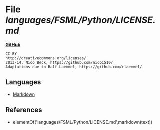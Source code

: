 # File _languages/FSML/Python/LICENSE.md_
**[GitHub](https://github.com/softlang/yas/blob/master/languages/FSML/Python/LICENSE.md)**
```
CC BY
http://creativecommons.org/licenses/
2013-14, Nico Beck, https://github.com/nico1510/
Adaptations due to Ralf Laemmel, https://github.com/rlaemmel/

```

## Languages
* [Markdown](../languages/Markdown.md)

## References
* elementOf('languages/FSML/Python/LICENSE.md',markdown(text))
